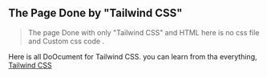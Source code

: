 ## The Page Done by "Tailwind CSS" 

> The page Done with only "Tailwind CSS" and HTML here is no css file and Custom css code .


Here is all DoOcument for Tailwind CSS. you can learn from tha everything,
[Tailwind CSS](https://tailwindcss.com/docs/installation "Tailwind CSS")
